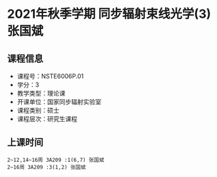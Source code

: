 # 2021年秋季学期 同步辐射束线光学(3) 张国斌






## 课程信息

- 课程号：NSTE6006P.01
- 学分：3
- 教学类型：理论课
- 开课单位：国家同步辐射实验室
- 课程类别：硕士
- 课程层次：研究生课程

## 上课时间

```
2~12,14~16周 3A209 :1(6,7) 张国斌
2~16周 3A209 :3(1,2) 张国斌
```

